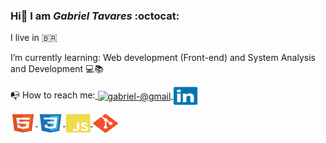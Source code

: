 ### Hi👋 I am *Gabriel Tavares* :octocat:
I live in :brazil:

I’m currently learning: Web development (Front-end) and System Analysis and Development
:computer::books:

:mailbox_with_no_mail: How to reach me:<a href="gbtav83@gmail.com" target="_blank">
  <img align="center" alt="gabriel-@gmail" height="28" width="82.5" src="https://img.shields.io/badge/Gmail-D14836?style=for-the-badge&logo=gmail&logoColor=white" style="max-width:100%;">
  <a href="https://www.linkedin.com/in/gabriel-tavares-3b213b151?lipi=urn%3Ali%3Apage%3Ad_flagship3_profile_view_base_contact_details%3BaWk5%2F1g9RYWNWI%2BCcKqWeg%3D%3D" target="_blank">
    <img align="center" alt="gabriel-linkedin" height="30" width="40" src="https://raw.githubusercontent.com/devicons/devicon/master/icons/linkedin/linkedin-original.svg" style="max-width:100%;">  

<a href="" target="_blank">
    <img align="center" alt="html5" height="30" width="40" src="https://raw.githubusercontent.com/devicons/devicon/master/icons/html5/html5-original.svg" style="max-width:100%;">
<a href="" target="_blank">
    <img align="center" alt="css3" height="30" width="40" src="https://raw.githubusercontent.com/devicons/devicon/master/icons/css3/css3-original.svg" style="max-width:100%;">
<a href="" target="_blank">
    <img align="center" alt="javascript" height="30" width="40" src="https://raw.githubusercontent.com/devicons/devicon/master/icons/javascript/javascript-plain.svg" style="max-width:100%;">    
<a href="" target="_blank">
    <img align="center" alt="git" height="30" width="40" src="https://raw.githubusercontent.com/devicons/devicon/master/icons/git/git-original.svg" style="max-width:100%;">   

  


